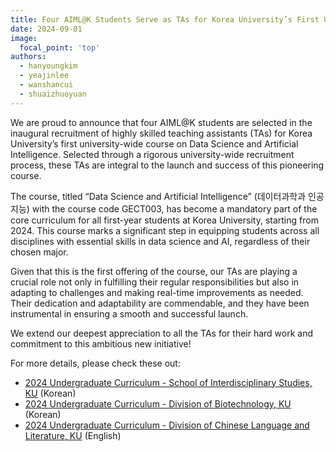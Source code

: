 ```yaml
---
title: Four AIML@K Students Serve as TAs for Korea University’s First University-wide Data Science and Artificial Intelligence Course
date: 2024-09-01
image:
  focal_point: 'top'
authors:
  - hanyoungkim
  - yeajinlee
  - wanshancui
  - shuaizhuoyuan
---
```


We are proud to announce that four AIML@K students are selected in the inaugural recruitment of highly skilled teaching assistants (TAs) for Korea University’s first university-wide course on Data Science and Artificial Intelligence. Selected through a rigorous university-wide recruitment process, these TAs are integral to the launch and success of this pioneering course.

<!--more-->

The course, titled “Data Science and Artificial Intelligence” (데이터과학과 인공지능) with the course code GECT003, has become a mandatory part of the core curriculum for all first-year students at Korea University, starting from 2024. This course marks a significant step in equipping students across all disciplines with essential skills in data science and AI, regardless of their chosen major.

Given that this is the first offering of the course, our TAs are playing a crucial role not only in fulfilling their regular responsibilities but also in adapting to challenges and making real-time improvements as needed. Their dedication and adaptability are commendable, and they have been instrumental in ensuring a smooth and successful launch.

We extend our deepest appreciation to all the TAs for their hard work and commitment to this ambitious new initiative!

For more details, please check these out:

- [2024 Undergraduate Curriculum - School of Interdisciplinary Studies, KU](https://sis.korea.ac.kr/sis/plan/free2024.do) (Korean)
- [2024 Undergraduate Curriculum - Division of Biotechnology, KU](https://bio.korea.ac.kr/bio/curriculum.do) (Korean)
- [2024 Undergraduate Curriculum - Division of Chinese Language and Literature, KU](https://kuchinese.korea.edu/kuchinese_en/undergraduate/description.do) (English)
